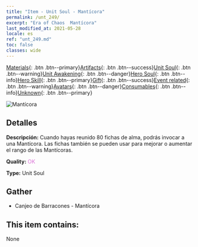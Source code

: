 ```yaml
---
title: "Item - Unit Soul - Mantícora"
permalink: /unt_249/
excerpt: "Era of Chaos  Mantícora"
last_modified_at: 2021-05-28
locale: es
ref: "unt_249.md"
toc: false
classes: wide
---
```

 [Materials](/ItemsES/){: .btn .btn--primary}[Artifacts](/ItemsES/Artifacts/){: .btn .btn--success}[Unit Soul](/ItemsES/UnitSoul/){: .btn .btn--warning}[Unit Awakening](/ItemsES/UnitAwakening/){: .btn .btn--danger}[Hero Soul](/ItemsES/HeroSoul/){: .btn .btn--info}[Hero Skill](/ItemsES/HeroSkill/){: .btn .btn--primary}[Gift](/ItemsES/Gift/){: .btn .btn--success}[Event related](/ItemsES/Events/){: .btn .btn--warning}[Avatars](/ItemsES/Avatars/){: .btn .btn--danger}[Consumables](/ItemsES/Consumables/){: .btn .btn--info}[Unknown](/ItemsES/Unknown/){: .btn .btn--primary}

 ![Mantícora](/images/u/ti_shixie.jpg)

## Detalles
 **Descripción:** Cuando hayas reunido 80 fichas de alma, podrás invocar a una Mantícora. Las fichas también se pueden usar para mejorar o aumentar el rango de las Mantícoras.

 **Quality:** <span style="color: #DA70D6">OK</span>

 **Type:** Unit Soul

## Gather

*    Canjeo de Barracones - Mantícora 

## This item contains:

  None

